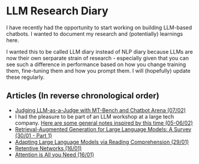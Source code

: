 # LLM Research Diary

I have recently had the opportunity to start working on building LLM-based chatbots. I wanted to document my research and (potentially) learnings here.

I wanted this to be called LLM diary instead of NLP diary because LLMs are now their own serparate strain of research - especially given that you can see such a difference in performance based on how you change training them, fine-tuning them and how you prompt them. I will (hopefully) update these regularly.

## Articles (In reverse chronological order)
* [Judging LLM-as-a-Judge with MT-Bench and Chatbot Arena (07/02)](\article\LLM-as-a-judge.md)
* I had the pleasure to be part of an LLM workshop at a large tech company. [Here are some general notes inspired by this time (05-06/02)](\article\LLM_workshop_thoughts.md)
* [Retrieval-Augmented Generation for Large Language Models: A Survey (30/01 - Part 1)](\articles\RAG_survey_P1.md)
* [Adapting Large Language Models via Reading Comprehension (29/01)](\articles\adaptLLMs.md)
* [Retentive Networks (16/01)](\articles\retentive_network.md)
* [Attention is All you Need (16/01)](\articles\attention_is_all_you_need.md)
